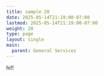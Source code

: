 ```yaml
---
title: sample 20
date: 2025-05-14T21:19:00-07:00
lastmod: 2025-05-14T21:19:00-07:00
weight: 20
type: page
layout: single
main:
  parent: General Services
---
```

hi!!
